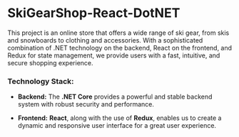# SkiGearShop-React-DotNET
This project is an online store that offers a wide range of ski gear, from skis and snowboards to clothing and accessories. With a sophisticated combination of .NET technology on the backend, React on the frontend, and Redux for state management, we provide users with a fast, intuitive, and secure shopping experience.

### Technology Stack:
- **Backend:** The **.NET Core** provides a powerful and stable backend system with robust security and performance.

- **Frontend:** **React**, along with the use of **Redux**, enables us to create a dynamic and responsive user interface for a great user experience.
